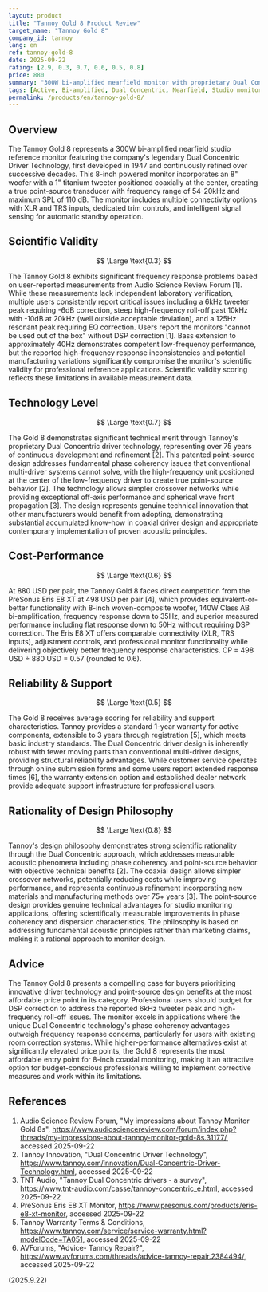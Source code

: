 ```yaml
---
layout: product
title: "Tannoy Gold 8 Product Review"
target_name: "Tannoy Gold 8"
company_id: tannoy
lang: en
ref: tannoy-gold-8
date: 2025-09-22
rating: [2.9, 0.3, 0.7, 0.6, 0.5, 0.8]
price: 880
summary: "300W bi-amplified nearfield monitor with proprietary Dual Concentric driver technology, offering innovative point-source design but suffering from significant frequency response issues requiring DSP correction"
tags: [Active, Bi-amplified, Dual Concentric, Nearfield, Studio monitors]
permalink: /products/en/tannoy-gold-8/
---
```

## Overview

The Tannoy Gold 8 represents a 300W bi-amplified nearfield studio reference monitor featuring the company's legendary Dual Concentric Driver Technology, first developed in 1947 and continuously refined over successive decades. This 8-inch powered monitor incorporates an 8" woofer with a 1" titanium tweeter positioned coaxially at the center, creating a true point-source transducer with frequency range of 54-20kHz and maximum SPL of 110 dB. The monitor includes multiple connectivity options with XLR and TRS inputs, dedicated trim controls, and intelligent signal sensing for automatic standby operation.

## Scientific Validity

$$ \Large \text{0.3} $$

The Tannoy Gold 8 exhibits significant frequency response problems based on user-reported measurements from Audio Science Review Forum [1]. While these measurements lack independent laboratory verification, multiple users consistently report critical issues including a 6kHz tweeter peak requiring -6dB correction, steep high-frequency roll-off past 10kHz with -10dB at 20kHz (well outside acceptable deviation), and a 125Hz resonant peak requiring EQ correction. Users report the monitors "cannot be used out of the box" without DSP correction [1]. Bass extension to approximately 40Hz demonstrates competent low-frequency performance, but the reported high-frequency response inconsistencies and potential manufacturing variations significantly compromise the monitor's scientific validity for professional reference applications. Scientific validity scoring reflects these limitations in available measurement data.

## Technology Level

$$ \Large \text{0.7} $$

The Gold 8 demonstrates significant technical merit through Tannoy's proprietary Dual Concentric driver technology, representing over 75 years of continuous development and refinement [2]. This patented point-source design addresses fundamental phase coherency issues that conventional multi-driver systems cannot solve, with the high-frequency unit positioned at the center of the low-frequency driver to create true point-source behavior [2]. The technology allows simpler crossover networks while providing exceptional off-axis performance and spherical wave front propagation [3]. The design represents genuine technical innovation that other manufacturers would benefit from adopting, demonstrating substantial accumulated know-how in coaxial driver design and appropriate contemporary implementation of proven acoustic principles.

## Cost-Performance

$$ \Large \text{0.6} $$

At 880 USD per pair, the Tannoy Gold 8 faces direct competition from the PreSonus Eris E8 XT at 498 USD per pair [4], which provides equivalent-or-better functionality with 8-inch woven-composite woofer, 140W Class AB bi-amplification, frequency response down to 35Hz, and superior measured performance including flat response down to 50Hz without requiring DSP correction. The Eris E8 XT offers comparable connectivity (XLR, TRS inputs), adjustment controls, and professional monitor functionality while delivering objectively better frequency response characteristics. CP = 498 USD ÷ 880 USD = 0.57 (rounded to 0.6).

## Reliability & Support

$$ \Large \text{0.5} $$

The Gold 8 receives average scoring for reliability and support characteristics. Tannoy provides a standard 1-year warranty for active components, extensible to 3 years through registration [5], which meets basic industry standards. The Dual Concentric driver design is inherently robust with fewer moving parts than conventional multi-driver designs, providing structural reliability advantages. While customer service operates through online submission forms and some users report extended response times [6], the warranty extension option and established dealer network provide adequate support infrastructure for professional users.

## Rationality of Design Philosophy

$$ \Large \text{0.8} $$

Tannoy's design philosophy demonstrates strong scientific rationality through the Dual Concentric approach, which addresses measurable acoustic phenomena including phase coherency and point-source behavior with objective technical benefits [2]. The coaxial design allows simpler crossover networks, potentially reducing costs while improving performance, and represents continuous refinement incorporating new materials and manufacturing methods over 75+ years [3]. The point-source design provides genuine technical advantages for studio monitoring applications, offering scientifically measurable improvements in phase coherency and dispersion characteristics. The philosophy is based on addressing fundamental acoustic principles rather than marketing claims, making it a rational approach to monitor design.

## Advice

The Tannoy Gold 8 presents a compelling case for buyers prioritizing innovative driver technology and point-source design benefits at the most affordable price point in its category. Professional users should budget for DSP correction to address the reported 6kHz tweeter peak and high-frequency roll-off issues. The monitor excels in applications where the unique Dual Concentric technology's phase coherency advantages outweigh frequency response concerns, particularly for users with existing room correction systems. While higher-performance alternatives exist at significantly elevated price points, the Gold 8 represents the most affordable entry point for 8-inch coaxial monitoring, making it an attractive option for budget-conscious professionals willing to implement corrective measures and work within its limitations.

## References

1. Audio Science Review Forum, "My impressions about Tannoy Monitor Gold 8s", https://www.audiosciencereview.com/forum/index.php?threads/my-impressions-about-tannoy-monitor-gold-8s.31177/, accessed 2025-09-22
2. Tannoy Innovation, "Dual Concentric Driver Technology", https://www.tannoy.com/innovation/Dual-Concentric-Driver-Technology.html, accessed 2025-09-22
3. TNT Audio, "Tannoy Dual Concentric drivers - a survey", https://www.tnt-audio.com/casse/tannoy-concentric_e.html, accessed 2025-09-22
4. PreSonus Eris E8 XT Monitor, https://www.presonus.com/products/eris-e8-xt-monitor, accessed 2025-09-22
5. Tannoy Warranty Terms & Conditions, https://www.tannoy.com/service/service-warranty.html?modelCode=TA051, accessed 2025-09-22
6. AVForums, "Advice- Tannoy Repair?", https://www.avforums.com/threads/advice-tannoy-repair.2384494/, accessed 2025-09-22

(2025.9.22)